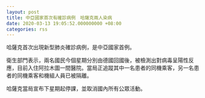 ```yaml
---
layout: post
title: 中亞國家首次有確診病例　哈薩克兩人染病
date: 2020-03-13 19:05:52.000000000 +08:00
categories: rss
---
```


哈薩克首次出現新型肺炎確診病例，是中亞國家首例。

衛生部門表示，兩名國民今個星期分別由德國回國後，被檢測出對病毒呈陽性反應，目前入住阿拉木圖一間醫院。當局正追蹤其中一名患者的同機乘客，另一名患者的同機乘客和機組人員已被隔離。

哈薩克當局宣布下星期起停課，並取消國內所有公眾活動。
